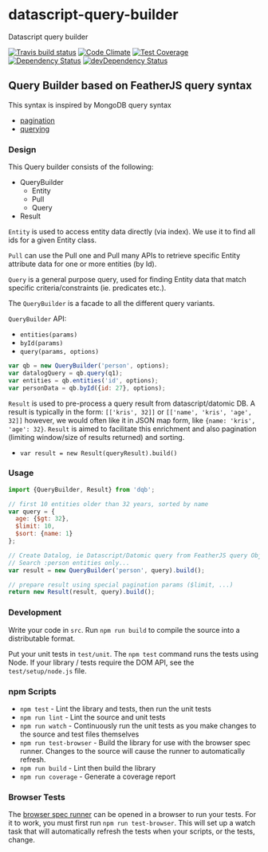 # datascript-query-builder

Datascript query builder

[![Travis build status](http://img.shields.io/travis/kristianmandrup/datascript-query-builder.svg?style=flat)](https://travis-ci.org/kristianmandrup/datascript-query-builder)
[![Code Climate](https://codeclimate.com/github/kristianmandrup/datascript-query-builder/badges/gpa.svg)](https://codeclimate.com/github/kristianmandrup/datascript-query-builder)
[![Test Coverage](https://codeclimate.com/github/kristianmandrup/datascript-query-builder/badges/coverage.svg)](https://codeclimate.com/github/kristianmandrup/datascript-query-builder)
[![Dependency Status](https://david-dm.org/kristianmandrup/datascript-query-builder.svg)](https://david-dm.org/kristianmandrup/datascript-query-builder)
[![devDependency Status](https://david-dm.org/kristianmandrup/datascript-query-builder/dev-status.svg)](https://david-dm.org/kristianmandrup/datascript-query-builder#info=devDependencies)

## Query Builder based on FeatherJS query syntax

This syntax is inspired by MongoDB query syntax

- [pagination](http://docs.feathersjs.com/databases/pagination.html)
- [querying](http://docs.feathersjs.com/databases/querying.html)

### Design

This Query builder consists of the following:
- QueryBuilder
  - Entity
  - Pull
  - Query
- Result

`Entity` is used to access entity data directly (via index). We use it to find all ids for a given Entity class.

`Pull` can use the Pull one and Pull many APIs to retrieve specific Entity attribute data for one or more entities (by Id).

`Query` is a general purpose query, used for finding Entity data that match specific criteria/constraints (ie. predicates etc.).

The `QueryBuilder` is a facade to all the different query variants.

`QueryBuilder` API:
- `entities(params)`
- `byId(params)`
- `query(params, options)`

```js
var qb = new QueryBuilder('person', options);
var datalogQuery = qb.query(q1);
var entities = qb.entities('id', options);
var personData = qb.byId({id: 27}, options);
```

`Result` is used to pre-process a query result from datascript/datomic DB.
A result is typically in the form: `[['kris', 32]]` or `[['name', 'kris', 'age', 32]]`
however, we would often like it in JSON map form, like `{name: 'kris', 'age': 32}`.
`Result` is aimed to facilitate this enrichment and also pagination (limiting window/size of results returned) and sorting.

- `var result = new Result(queryResult).build()`

### Usage

```js
import {QueryBuilder, Result} from 'dqb';

// first 10 entities older than 32 years, sorted by name
var query = {
  age: {$gt: 32},
  $limit: 10,
  $sort: {name: 1}
};

// Create Datalog, ie Datascript/Datomic query from FeatherJS query Object
// Search :person entities only...
var result = new QueryBuilder('person', query).build();

// prepare result using special pagination params ($limit, ...)
return new Result(result, query).build();
```

### Development

Write your code in `src`. Run `npm run build` to compile the source into a distributable format.

Put your unit tests in `test/unit`. The `npm test` command runs the tests using Node. If your library / tests
require the DOM API, see the `test/setup/node.js` file.

### npm Scripts

- `npm test` - Lint the library and tests, then run the unit tests
- `npm run lint` - Lint the source and unit tests
- `npm run watch` - Continuously run the unit tests as you make changes to the source
   and test files themselves
- `npm run test-browser` - Build the library for use with the browser spec runner.
  Changes to the source will cause the runner to automatically refresh.
- `npm run build` - Lint then build the library
- `npm run coverage` - Generate a coverage report

### Browser Tests

The [browser spec runner](https://github.com/babel/generator-babel-boilerplate/blob/master/test/runner.html)
can be opened in a browser to run your tests. For it to work, you must first run `npm run test-browser`. This
will set up a watch task that will automatically refresh the tests when your scripts, or the tests, change.
